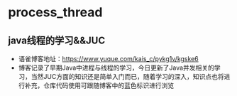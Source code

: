 # process_thread
## java线程的学习&&JUC

+ 语雀博客地址：https://www.yuque.com/kais_c/pykg1v/kgske6
+ 博客记录了早期Java中进程与线程的学习，今日更新了Java并发相关的学习，当然JUC方面的知识还是简单入门而已，随着学习的深入，知识点也将进行补充，仓库代码使用可跟随博客中的蓝色标识进行浏览


